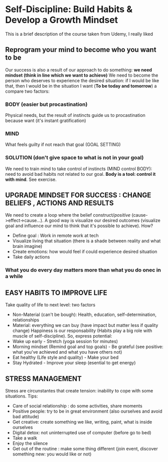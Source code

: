 #  Self-Discipline: Build Habits & Develop a Growth Mindset
This is a brief description of the course taken from Udemy, I really liked

## Reprogram your mind to become who you want to be
Our success is also a result of our approach to do something: **we need mindset (think in line which we want to achieve)**
We need to become the person who deserves to experience the desired situation: if I would be like that, then 
I would be in the situation I want (**To be today and tomorrow**) a compare two factors:
### BODY (easier but procastination)
Physical needs, but the result of instincts guide us to procastination because want (it's instant gratification)
### MIND
What feels guilty if not reach that goal (GOAL SETTING)
### SOLUTION (don't give space to what is not in your goal)
We need to train mind to take control of instincts (MIND control BODY): need to avoid bad habits not related to our goal.
**Body is a tool: control it with mind**. See exercise.

## UPGRADE MINDSET FOR SUCCESS : CHANGE BELIEFS , ACTIONS AND RESULTS
We need to create a loop where the belief construct/*positive* (cause->effect->cause...). A good way is
visualize our desired outcomes (visualize goal and influence our mind to think that it's possible to achieve). How?
- Define goal : Work in remote work at tech 
- Visualize living that situation (there is a shade between reality and what brain imagine)
- Create emotions: how would feel if could experience desired situation
- Take daily actions
### What you do every day matters more than what you do onec in a while
## EASY HABITS TO IMPROVE LIFE
Take quality of life to next level: two factors
- Non-Material (can't be bough): Health, education, self-determination, relationships
- Material: everything we can buy (have impact but matter less if quality change)
Happiness is our responsability (Habits play a big role with muscle of self-discipline). So, express
potential:
- Wake up early                                - Stretch (yoga session for  minutes)
- Morning mindset (Remind goal and top goals)  - Be grateful (see positive: what you've achieved and what you have others not)
- Eat healthy (Life style and quality)         - Make your bed 
- Stay Hydrated                                - Improve your sleep (esential to get energy)
## STRESS MANAGEMENT
Stress are circunstantes that create tension: inability to cope with some situations. Tips:
- Care of social relationship : do some activities, share moments
- Positive people: try to be in great environment (also ourselves and avoid bad attitude)
- Get creative: create something we like, writing, paint, what is inside ourselves
- Digital detox: not uninterrupted use of computer (before go to bed)
- Take a walk
- Enjoy the silence
- Get out of the routine : make some thing different (join event, discover something new: you would like or not)
